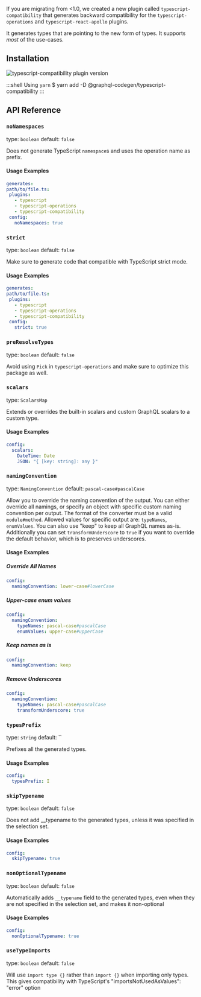 If you are migrating from <1.0, we created a new plugin called `typescript-compatibility` that generates backward compatibility for the `typescript-operations` and `typescript-react-apollo` plugins.

It generates types that are pointing to the new form of types. It supports _most_ of the use-cases.

## Installation



<img alt="typescript-compatibility plugin version" src="https://img.shields.io/npm/v/@graphql-codegen/typescript-compatibility?color=%23e15799&label=plugin&nbsp;version&style=for-the-badge"/>


    
:::shell Using `yarn`
    $ yarn add -D @graphql-codegen/typescript-compatibility
:::

## API Reference

### `noNamespaces`

type: `boolean`
default: `false`

Does not generate TypeScript `namespace`s and uses the operation name as prefix.

#### Usage Examples

```yml
generates:
path/to/file.ts:
 plugins:
   - typescript
   - typescript-operations
   - typescript-compatibility
 config:
   noNamespaces: true
```

### `strict`

type: `boolean`
default: `false`

Make sure to generate code that compatible with TypeScript strict mode.

#### Usage Examples

```yml
generates:
path/to/file.ts:
 plugins:
   - typescript
   - typescript-operations
   - typescript-compatibility
 config:
   strict: true
```

### `preResolveTypes`

type: `boolean`
default: `false`

Avoid using `Pick` in `typescript-operations` and make sure to optimize this package as well.


### `scalars`

type: `ScalarsMap`

Extends or overrides the built-in scalars and custom GraphQL scalars to a custom type.

#### Usage Examples

```yml
config:
  scalars:
    DateTime: Date
    JSON: "{ [key: string]: any }"
```

### `namingConvention`

type: `NamingConvention`
default: `pascal-case#pascalCase`

Allow you to override the naming convention of the output.
You can either override all namings, or specify an object with specific custom naming convention per output.
The format of the converter must be a valid `module#method`.
Allowed values for specific output are: `typeNames`, `enumValues`.
You can also use "keep" to keep all GraphQL names as-is.
Additionally you can set `transformUnderscore` to `true` if you want to override the default behavior,
which is to preserves underscores.

#### Usage Examples

##### Override All Names
```yml
config:
  namingConvention: lower-case#lowerCase
```

##### Upper-case enum values
```yml
config:
  namingConvention:
    typeNames: pascal-case#pascalCase
    enumValues: upper-case#upperCase
```

##### Keep names as is
```yml
config:
  namingConvention: keep
```

##### Remove Underscores
```yml
config:
  namingConvention:
    typeNames: pascal-case#pascalCase
    transformUnderscore: true
```

### `typesPrefix`

type: `string`
default: ``

Prefixes all the generated types.

#### Usage Examples

```yml
config:
  typesPrefix: I
```

### `skipTypename`

type: `boolean`
default: `false`

Does not add __typename to the generated types, unless it was specified in the selection set.

#### Usage Examples

```yml
config:
  skipTypename: true
```

### `nonOptionalTypename`

type: `boolean`
default: `false`

Automatically adds `__typename` field to the generated types, even when they are not specified
in the selection set, and makes it non-optional

#### Usage Examples

```yml
config:
  nonOptionalTypename: true
```

### `useTypeImports`

type: `boolean`
default: `false`

Will use `import type {}` rather than `import {}` when importing only types. This gives
compatibility with TypeScript's "importsNotUsedAsValues": "error" option
